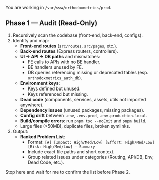 You are working in `/var/www/orthodoxmetrics/prod`.

## **Phase 1 — Audit (Read-Only)**
1. Recursively scan the codebase (front-end, back-end, configs).
2. Identify and map:
   - **Front-end routes** (`src/routes`, `src/pages`, etc.).
   - **Back-end routes** (Express routers, controllers).
   - **UI → API → DB paths** and mismatches:
     - FE calls to APIs with no BE handler.
     - BE handlers unused by FE.
     - DB queries referencing missing or deprecated tables (esp. `orthodoxmetrics_auth_db`).
   - **Environment keys**:
     - Keys defined but unused.
     - Keys referenced but missing.
   - **Dead code** (components, services, assets, utils not imported anywhere).
   - **Dependency issues** (unused packages, missing packages).
   - **Config drift** between `.env`, `.env.prod`, `.env.production.local`.
   - **Build/compile errors**: run `pnpm tsc --noEmit` and `pnpm build`.
   - Large files (>50MB), duplicate files, broken symlinks.
3. Output:
   - **Ranked Problem List**:
     - Format: `[#] [Impact: High/Med/Low] [Effort: High/Med/Low] [Risk: High/Med/Low] — Summary`
     - Include exact file paths and short context.
     - Group related issues under categories (Routing, API/DB, Env, Dead Code, etc.).

Stop here and wait for me to confirm the list before Phase 2.
